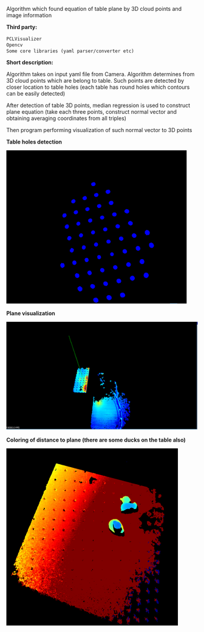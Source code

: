 Algorithm which found equation of table plane by 3D cloud points and image information

**Third party:**

```
PCLVisualizer
Opencv
Some core libraries (yaml parser/converter etc)
```
**Short description:**

Algorithm takes on input yaml file from Camera. Algorithm determines from 3D cloud points which are belong to table. 
Such points are detected by closer location to table holes (each table has round holes which contours can be easily detected)

After detection of table 3D points, median regression is used to construct plane equation (take each three points, construct normal vector and obtaining averaging coordinates from all triples) 

Then program performing visualization of such normal vector to 3D points

**Table holes detection**

![picture](img_examples/table_holes.png)


**Plane visualization**

![picture](img_examples/plane_visualization.png)


**Coloring of distance to plane (there are some ducks on the table also)**

![picture](img_examples/ducks.png)
